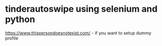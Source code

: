 # tinderautoswipe using selenium and python


https://www.thispersondoesnotexist.com/  - if you want to setup dummy profile 
